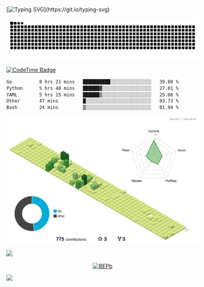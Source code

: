 [![Typing SVG](https://readme-typing-svg.demolab.com?font=JetBrains+Mono&duration=3000&center=true&vCenter=true&multiline=true&repeat=false&width=800&height=80&lines=Welcome+to+KevinMatt's+workshop;Do+not+go+gentle+into+that+good+night.)](https://git.io/typing-svg)

![snake-grid](https://raw.githubusercontent.com/kevinmatthe/kevinmatthe/output/github-contribution-grid-snake-dark.svg)

[![CodeTime Badge](https://img.shields.io/endpoint?style=flat-square&color=222&url=https%3A%2F%2Fapi.codetime.dev%2Fshield%3Fid%3D30418%26project%3D%26in=0)](https://codetime.dev)

<!--START_SECTION:waka-->

```txt
Go          8 hrs 21 mins   ██████████░░░░░░░░░░░░░░░   39.80 %
Python      5 hrs 40 mins   ██████▓░░░░░░░░░░░░░░░░░░   27.01 %
YAML        5 hrs 15 mins   ██████▒░░░░░░░░░░░░░░░░░░   25.06 %
Other       47 mins         █░░░░░░░░░░░░░░░░░░░░░░░░   03.73 %
Bash        24 mins         ▒░░░░░░░░░░░░░░░░░░░░░░░░   01.94 %
```

<!--END_SECTION:waka-->

<!--   profile-green-animate -->
![](./profile-3d-contrib/profile-green-animate.svg)

<!--  2d history skills -->
<img src="https://cr-skills-chart-widget.azurewebsites.net/api/api?username=kevinmatthe" width="auto"></img>

<p align="center"> 
<a href="https://github.com/ryo-ma/github-profile-trophy"><img src="https://github-profile-trophy.vercel.app/?username=kevinmatthe" alt="BEPb" /></a>
</p>

<img src="https://cr-ss-service.azurewebsites.net/api/ScreenShot?widget=summary&username=kevinmatthe" width="auto"></img>
